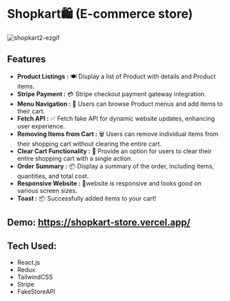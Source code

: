 # Shopkart🛍️ (E-commerce store)
![shopkart2-ezgif](https://github.com/Siddheshkr/Shopkart/assets/84951276/7f8245a4-af24-4507-be15-8cad4ef40da5)

## Features

- **Product Listings :** 🍽️ Display a list of Product with details and Product items.
- **Stripe Payment :** 💳 Stripe checkout payment gateway integration.
- **Menu Navigation :** 📜 Users can browse Product menus and add items to their cart.
- **Fetch API :** ✅ 
Fetch fake API for dynamic website updates, enhancing user experience.
- **Removing Items from Cart :** 🗑️ Users can remove individual items from their shopping cart without clearing the entire cart.
- **Clear Cart Functionality :** 🛒 Provide an option for users to clear their entire shopping cart with a single action.
- **Order Summary :** 📦 Display a summary of the order, including items, quantities, and total cost.
- **Responsive Website :** 📱website is responsive and looks good on various screen sizes.
- **Toast :** 📦 Successfully added items to your cart!
 
 ## Demo: https://shopkart-store.vercel.app/
 ## Tech Used: 
 - React.js
 - Redux
 - TailwindCSS
 - Stripe
 - FakeStoreAPI
